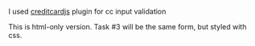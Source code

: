 I used [creditcardjs](https://creditcardjs.com/) plugin for cc input validation

This is html-only version. Task #3 will be the same form, but styled with css.